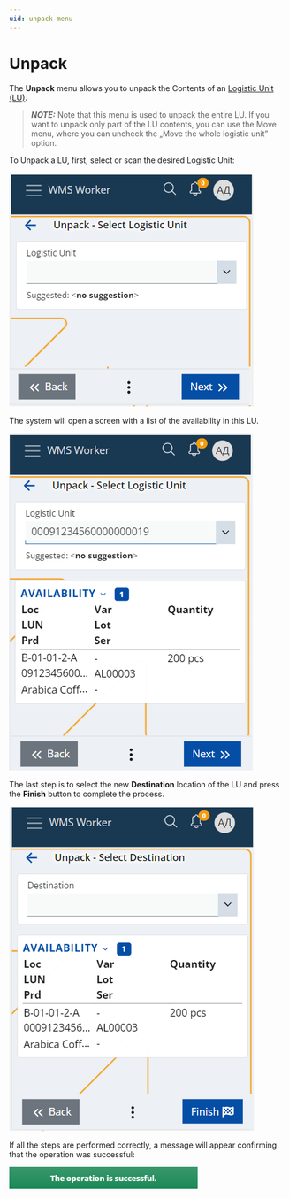 ```yaml
---
uid: unpack-menu
---
```


# Unpack 

The **Unpack** menu allows you to unpack the Contents of an [Logistic Unit (LU)](xref:LU).

> **_NOTE:_** Note that this menu is used to unpack the entire LU. If you want to unpack only part of the LU contents, you can use the Move menu, where you can uncheck the „Move the whole logistic unit” option.

To Unpack a LU, first, select or scan the desired Logistic Unit:

![LU selection](pictures/unpack-lu.png)

The system will open a screen with a list of the availability in this LU.

![LU availability](pictures/unpack-availability.png)

The last step is to select the new **Destination** location of the LU and press the **Finish** button to complete the process.

![Destination](pictures/unpack-destination.png)

If all the steps are performed correctly, a message will appear confirming that the operation was successful:

![Success](pictures/move-successful.png)
